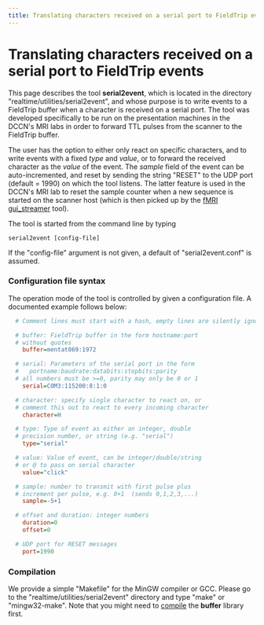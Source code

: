 ```yaml
---
title: Translating characters received on a serial port to FieldTrip events
---
```


# Translating characters received on a serial port to FieldTrip events

This page describes the tool **serial2event**, which is located in the directory "realtime/utilities/serial2event", and whose purpose is to write events to a FieldTrip buffer when a character is received on a serial port. The tool was developed specifically to be run on the presentation machines in the DCCN's MRI labs in order to forward TTL pulses from the scanner to the FieldTrip buffer.

The user has the option to either only react on specific characters, and to write events with
a fixed _type_ and _value_, or to forward the received character as the _value_ of the event.
The _sample_ field of the event can be auto-incremented, and reset by sending the string "RESET"
to the UDP port (default = 1990) on which the tool listens. The latter feature is used in the DCCN's MRI lab to reset the sample counter when a new sequence is started on the scanner host (which is then picked up by the [fMRI gui_streamer](/development/realtime/fmri) tool).

The tool is started from the command line by typing

    serial2event [config-file]

If the "config-file" argument is not given, a default of "serial2event.conf" is assumed.

### Configuration file syntax

The operation mode of the tool is controlled by given a configuration file. A documented example follows below:

```ini
  # Comment lines must start with a hash, empty lines are silently ignored

  # buffer: FieldTrip buffer in the form hostname:port
  # without quotes
    buffer=mentat069:1972

  # serial: Parameters of the serial port in the form
  #   portname:baudrate:databits:stopbits:parity
  # all numbers must be >=0, parity may only be 0 or 1
    serial=COM3:115200:8:1:0

  # character: specify single character to react on, or
  # comment this out to react to every incoming character
    character=H

  # type: Type of event as either an integer, double
  # precision number, or string (e.g. "serial")
    type="serial"

  # value: Value of event, can be integer/double/string
  # or @ to pass on serial character
    value="click"

  # sample: number to transmit with first pulse plus
  # increment per pulse, e.g. 0+1  (sends 0,1,2,3,...)
    sample=-5+1

  # offset and duration: integer numbers
    duration=0
    offset=0

  # UDP port for RESET messages
    port=1990
```

### Compilation

We provide a simple "Makefile" for the MinGW compiler or GCC. Please go to the "realtime/utilities/serial2event" directory and type "make" or "mingw32-make". Note that you might need to [compile](/development/realtime/buffer) the **buffer** library first.
